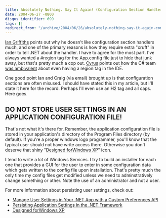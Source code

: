 ```yaml
---
title: Absolutely Nothing. Say It Again! (Configuration Section Handlers)
date: 2004-06-27 -0800
disqus_identifier: 699
tags: []
redirect_from: "/archive/2004/06/26/absolutely-nothing-say-it-again-configuration-section-handlers.aspx/"
---
```


[Ian
Griffiths](http://www.interact-sw.co.uk/iangblog/2004/06/28/configsections)
points out why he doesn't like configuration section handlers much, and
one of the primary reasons is how they require extra "cruft" in order to
tell .NET about the handler. I have to agree for the most part. I've
always wanted a \#region tag for the App.config file just to hide that
junk away, but that's pretty much a cop out.
[Cyrus](http://blogs.msdn.com/cyrusn/) points out how the C\# team [was
ambivalent](http://blogs.msdn.com/cyrusn/archive/2004/06/23/163390.aspx)
about even having a region tag in the IDE.

One good point Ian and Craig (via email) brought up is that
configuration sections are often misused. I should have stated this in
my article, but I'll state it here for the record. Perhaps I'll even use
an H2 tag and all caps. Here goes.

DO NOT STORE USER SETTINGS IN AN APPLICATION CONFIGURATION FILE!
----------------------------------------------------------------

That's not what it's there for. Remember, the application configuration
file is stored in your application's directory of the Program Files
directory (by default). If you're a proper windows logo programmer,
you'll know that the typical user should not have write access there.
Otherwise you don't deserve that shiny "[Designed forWindows
XP](http://www.microsoft.com/winlogo/software/windowsxp-sw.mspx)" icon.

I tend to write a lot of Windows Services. I try to build an installer
for each one that provides a GUI for the user to enter in some
configuration data which gets written to the config file upon
installation. That's pretty much the only time my config files get
modified unless we need to adminstratively change something or other.
Note the use of an administrator and not a user.

For more information about persisting user settings, check out:

-   [Manage User Settings in Your .NET App with a Custom Preferences
    API](http://msdn.microsoft.com/msdnmag/issues/04/07/CustomPreferences/default.aspx)
-   [Persisting Application Settings in the .NET
    Framework](http://msdn.microsoft.com/library/default.asp?url=/library/en-us/dndotnet/html/persistappsettnet.asp)
-   [Designed forWindows
    XP](http://www.microsoft.com/winlogo/software/windowsxp-sw.mspx)


